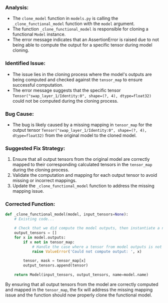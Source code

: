 ### Analysis:
- The `clone_model` function in `models.py` is calling the `_clone_functional_model` function with the `model` argument.
- The function `_clone_functional_model` is responsible for cloning a functional `Model` instance.
- The error message indicates that an AssertionError is raised due to not being able to compute the output for a specific tensor during model cloning.

### Identified Issue:
- The issue lies in the cloning process where the model's outputs are being computed and checked against the `tensor_map` to ensure successful computation.
- The error message suggests that the specific tensor `Tensor("swap_layer_1/Identity:0", shape=(?, 4), dtype=float32)` could not be computed during the cloning process.

### Bug Cause:
- The bug is likely caused by a missing mapping in `tensor_map` for the output tensor `Tensor("swap_layer_1/Identity:0", shape=(?, 4), dtype=float32)` from the original model to the cloned model.

### Suggested Fix Strategy:
1. Ensure that all output tensors from the original model are correctly mapped to their corresponding calculated tensors in the `tensor_map` during the cloning process.
2. Validate the computation and mapping for each output tensor to avoid missing or incorrect mappings.
3. Update the `_clone_functional_model` function to address the missing mapping issue.

### Corrected Function:
```python
def _clone_functional_model(model, input_tensors=None):
    # Existing code...

    # Check that we did compute the model outputs, then instantiate a new model from inputs and outputs.
    output_tensors = []
    for x in model.outputs:
        if x not in tensor_map:
            # Handle the case where a tensor from model outputs is not computed
            raise ValueError('Could not compute output: ', x)
        
        tensor, mask = tensor_map[x]
        output_tensors.append(tensor)
    
    return Model(input_tensors, output_tensors, name=model.name)
```

By ensuring that all output tensors from the model are correctly computed and mapped in the `tensor_map`, the fix will address the missing mapping issue and the function should now properly clone the functional model.